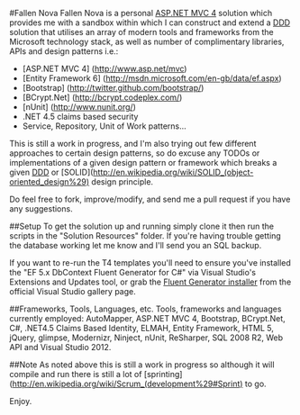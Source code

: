 #Fallen Nova
Fallen Nova is a personal [ASP.NET MVC 4](http://www.asp.net/mvc/mvc4) solution which provides me with a sandbox within which I can
construct and extend a [DDD](http://en.wikipedia.org/wiki/Domain-driven_design) solution that utilises an array of modern tools 
and frameworks from the Microsoft technology stack, as well as number of complimentary libraries, APIs and design patterns i.e.:

* [ASP.NET MVC 4] (http://www.asp.net/mvc)
* [Entity Framework 6] (http://msdn.microsoft.com/en-gb/data/ef.aspx)
* [Bootstrap] (http://twitter.github.com/bootstrap/)
* [BCrypt.Net] (http://bcrypt.codeplex.com/)
* [nUnit] (http://www.nunit.org/)
* .NET 4.5 claims based security
* Service, Repository, Unit of Work patterns...

This is still a work in progress, and I'm also trying out few different approaches to certain design patterns, so do excuse any 
TODOs or implementations of a given design pattern or framework which breaks a given [DDD](http://en.wikipedia.org/wiki/Domain-driven_design) 
or [SOLID](http://en.wikipedia.org/wiki/SOLID_(object-oriented_design%29) design principle. 

Do feel free to fork, improve/modify, and send me a pull request if you have any suggestions.

##Setup
To get the solution up and running simply clone it then run the scripts in the "Solution Resources" folder. If you're having 
trouble getting the database working let me know and I'll send you an SQL backup.

If you want to re-run the T4 templates you'll need to ensure you've installed the "EF 5.x DbContext Fluent Generator for C#" 
via Visual Studio's Extensions and Updates tool, or grab the [Fluent Generator installer](http://visualstudiogallery.msdn.microsoft.com/5d663b99-ed3b-481d-b7bc-b947d2457e3c?SRC=VSIDE) from the official Visual Studio gallery page.

##Frameworks, Tools, Languages, etc.
Tools, frameworks and languages currently employed: AutoMapper, ASP.NET MVC 4, Bootstrap, BCrypt.Net, C#, .NET4.5 Claims Based Identity, 
ELMAH, Entity Framework, HTML 5, jQuery, glimpse, Modernizr, Ninject, nUnit, ReSharper, SQL 2008 R2, Web API and Visual Studio 2012.

##Note
As noted above this is still a work in progress so although it will compile and run there is still a lot of [sprinting](http://en.wikipedia.org/wiki/Scrum_(development%29#Sprint) to go.

Enjoy.

